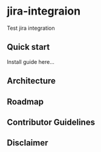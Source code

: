 # jira-integraion
Test jira integration

## Quick start
Install guide here...

## Architecture

## Roadmap

## Contributor Guidelines

## Disclaimer